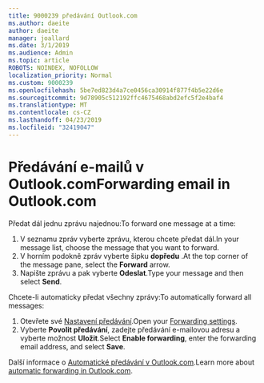```yaml
---
title: 9000239 předávání Outlook.com
ms.author: daeite
author: daeite
manager: joallard
ms.date: 3/1/2019
ms.audience: Admin
ms.topic: article
ROBOTS: NOINDEX, NOFOLLOW
localization_priority: Normal
ms.custom: 9000239
ms.openlocfilehash: 5be7ed823d4a7ce0456ca30914f877f4b5e22d6e
ms.sourcegitcommit: 9d78905c512192ffc4675468abd2efc5f2e4baf4
ms.translationtype: MT
ms.contentlocale: cs-CZ
ms.lasthandoff: 04/23/2019
ms.locfileid: "32419047"
---
```

# <a name="forwarding-email-in-outlookcom"></a><span data-ttu-id="70fec-102">Předávání e-mailů v Outlook.com</span><span class="sxs-lookup"><span data-stu-id="70fec-102">Forwarding email in Outlook.com</span></span>

<span data-ttu-id="70fec-103">Předat dál jednu zprávu najednou:</span><span class="sxs-lookup"><span data-stu-id="70fec-103">To forward one message at a time:</span></span>

1. <span data-ttu-id="70fec-104">V seznamu zpráv vyberte zprávu, kterou chcete předat dál.</span><span class="sxs-lookup"><span data-stu-id="70fec-104">In your message list, choose the message that you want to forward.</span></span>
2. <span data-ttu-id="70fec-105">V horním podokně zpráv vyberte šipku **dopředu** .</span><span class="sxs-lookup"><span data-stu-id="70fec-105">At the top corner of the message pane, select the **Forward** arrow.</span></span>
3. <span data-ttu-id="70fec-106">Napište zprávu a pak vyberte **Odeslat**.</span><span class="sxs-lookup"><span data-stu-id="70fec-106">Type your message and then select **Send**.</span></span>

<span data-ttu-id="70fec-107">Chcete-li automaticky předat všechny zprávy:</span><span class="sxs-lookup"><span data-stu-id="70fec-107">To automatically forward all messages:</span></span>

1. <span data-ttu-id="70fec-108">Otevřete své [Nastavení předávání](https://outlook.live.com/mail/options/mail/forwarding/forwardingOption).</span><span class="sxs-lookup"><span data-stu-id="70fec-108">Open your [Forwarding settings](https://outlook.live.com/mail/options/mail/forwarding/forwardingOption).</span></span>
2. <span data-ttu-id="70fec-109">Vyberte **Povolit předávání**, zadejte předávání e-mailovou adresu a vyberte možnost **Uložit**.</span><span class="sxs-lookup"><span data-stu-id="70fec-109">Select **Enable forwarding**, enter the forwarding email address, and select **Save**.</span></span>

<span data-ttu-id="70fec-110">Další informace o [Automatické předávání v Outlook.com](https://support.office.com/article/6246987c-6c8f-4144-b255-14fc07007dad).</span><span class="sxs-lookup"><span data-stu-id="70fec-110">Learn more about [automatic forwarding in Outlook.com](https://support.office.com/article/6246987c-6c8f-4144-b255-14fc07007dad).</span></span>